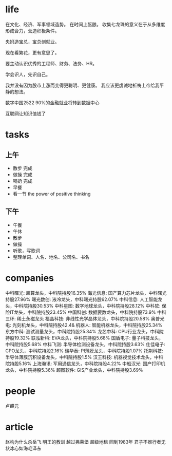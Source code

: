 # life

在文化、经济、军事领域造势。
在时间上酝酿。
收集七龙珠的意义在于从多维度形成合力，营造积极条件。

央妈造宝总，宝总创就业。

现在看繁花，更有意思了。

要主动认识优秀的工程师、财务、法务、HR。

学会识人，先识自己。

我并没有因为股市上涨而变得更聪明、更健康。
我应该更虔诚地祈祷上帝给我平静的想法。

数字中国2522
90%的金融就业将转到数据中心

互联网让知识值钱了

# tasks

## 上午

* 散步 完成
* 做操 完成
* 喝奶 完成
* 早餐
* 看一节 the power of positive thinking

## 下午

* 午餐
* 午休
* 散步
* 做操
* 听歌，写歌词
* 整理单词、人名、地名、公司名、书名

# companies

中科曙光: 超算龙头，中科院持股16.35%
海光信息: 国产算力芯片龙头，中科曙光持股27.96%
曙光数创: 液冷龙头，中科曙光持股62.07%
中科信息: 人工智能龙头，中科院持股30.53%
中科星图: 数字地球龙头，中科院持股28.12%
中科软: 保险IT龙头，中科院持股23.45%
中国科创: 数据要数龙头，中科院持股73.9%
中科三环: 稀土永磁龙头
福晶科技: 非线性光学晶体龙头，中科院持股20.58%
奥普光电: 光刻机龙头，中科院持股42.4&
机器人: 智能机器龙头，中科院持股25.34%
东方中科: 测试测量龙头，中科院持股25.34%
龙芯中科: CPU行业龙头，中科院持股19.32%
联泓新科: EVA龙头，中科院持股5.68%
国盾电子: 量子科技龙头，中科院持股5.68%
中科飞测: 半导体检测设备龙头，中科院持股3.63%
仕佳电子: CPO龙头，中科院持股2.16%
瑞华泰: PI薄膜龙头，中科院持股1.07%
托荆科技: 半导体薄膜沉积设备龙头，中科院持股1.5%
汉王科技: 机器视觉技术龙头，中科院持股5.16%
上海瀚讯: 军用通信龙头，中科院持股4.22%
中船汉光: 国产打印机龙头，中科院持股5.36%
超图软件: GIS产业龙头，中科院持股3.69%

# people

卢麒元

# article

赵构为什么杀岳飞
明王的教训
越过弗莱堡
超级地租
回到1983年
君子不器行者无状冰心如海毛泽东

